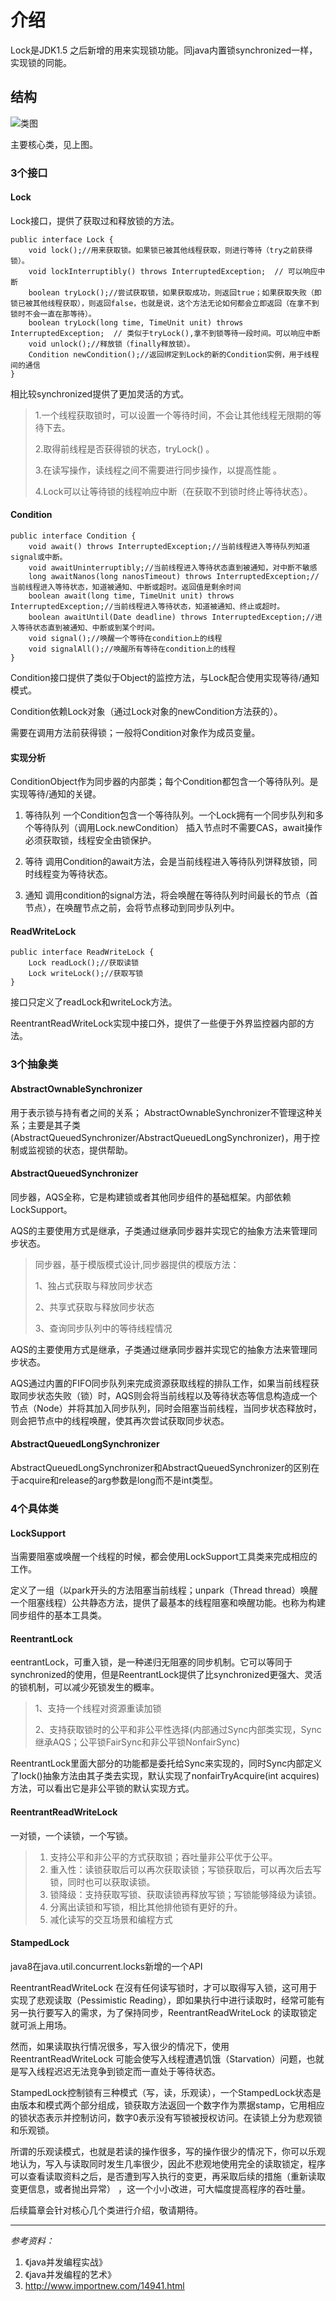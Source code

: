 # 介绍
Lock是JDK1.5 之后新增的用来实现锁功能。同java内置锁synchronized一样，实现锁的同能。

## 结构
![类图](https://github.com/alanzhang211/learning-note/raw/master/img/Lock.png)

主要核心类，见上图。

### 3个接口
#### Lock
Lock接口，提供了获取过和释放锁的方法。

```
public interface Lock {
    void lock();//用来获取锁。如果锁已被其他线程获取，则进行等待（try之前获得锁）。
    void lockInterruptibly() throws InterruptedException;  // 可以响应中断
    boolean tryLock();//尝试获取锁，如果获取成功，则返回true；如果获取失败（即锁已被其他线程获取），则返回false，也就是说，这个方法无论如何都会立即返回（在拿不到锁时不会一直在那等待）。
    boolean tryLock(long time, TimeUnit unit) throws InterruptedException;  // 类似于tryLock(),拿不到锁等待一段时间。可以响应中断
    void unlock();//释放锁（finally释放锁）。
    Condition newCondition();//返回绑定到Lock的新的Condition实例，用于线程间的通信
}
```
相比较synchronized提供了更加灵活的方式。

> 1.一个线程获取锁时，可以设置一个等待时间，不会让其他线程无限期的等待下去。
>
> 2.取得前线程是否获得锁的状态，tryLock() 。
>
> 3.在读写操作，读线程之间不需要进行同步操作，以提高性能 。
>
> 4.Lock可以让等待锁的线程响应中断（在获取不到锁时终止等待状态）。



#### Condition
```
public interface Condition {
    void await() throws InterruptedException;//当前线程进入等待队列知道signal或中断。
    void awaitUninterruptibly;//当前线程进入等待状态直到被通知，对中断不敏感
    long awaitNanos(long nanosTimeout) throws InterruptedException;//当前线程进入等待状态，知道被通知、中断或超时。返回值是剩余时间
    boolean await(long time, TimeUnit unit) throws InterruptedException;//当前线程进入等待状态，知道被通知、终止或超时。
    boolean awaitUntil(Date deadline) throws InterruptedException;//进入等待状态直到被通知、中断或到某个时间。
    void signal();//唤醒一个等待在condition上的线程
    void signalAll();//唤醒所有等待在condition上的线程
}
```
Condition接口提供了类似于Object的监控方法，与Lock配合使用实现等待/通知模式。

Condition依赖Lock对象（通过Lock对象的newCondition方法获的）。

需要在调用方法前获得锁；一般将Condition对象作为成员变量。

#### 实现分析
ConditionObject作为同步器的内部类；每个Condition都包含一个等待队列。是实现等待/通知的关键。

1. 等待队列
一个Condition包含一个等待队列。一个Lock拥有一个同步队列和多个等待队列（调用Lock.newCondition）
插入节点时不需要CAS，await操作必须获取锁，线程安全由锁保护。

2. 等待
调用Condition的await方法，会是当前线程进入等待队列饼释放锁，同时线程变为等待状态。

3. 通知
调用condition的signal方法，将会唤醒在等待队列时间最长的节点（首节点），在唤醒节点之前，会将节点移动到同步队列中。

#### ReadWriteLock

```
public interface ReadWriteLock {
    Lock readLock();//获取读锁
    Lock writeLock();//获取写锁
}
```
接口只定义了readLock和writeLock方法。

ReentrantReadWriteLock实现中接口外，提供了一些便于外界监控器内部的方法。

### 3个抽象类
#### AbstractOwnableSynchronizer
用于表示锁与持有者之间的关系；
AbstractOwnableSynchronizer不管理这种关系；主要是其子类(AbstractQueuedSynchronizer/AbstractQueuedLongSynchronizer)，用于控制或监视锁的状态，提供帮助。
#### AbstractQueuedSynchronizer
同步器，AQS全称，它是构建锁或者其他同步组件的基础框架。内部依赖LockSupport。

AQS的主要使用方式是继承，子类通过继承同步器并实现它的抽象方法来管理同步状态。

> 同步器，基于模版模式设计,同步器提供的模版方法：
>
> 1、独占式获取与释放同步状态
>
> 2、共享式获取与释放同步状态
>
> 3、查询同步队列中的等待线程情况

AQS的主要使用方式是继承，子类通过继承同步器并实现它的抽象方法来管理同步状态。

AQS通过内置的FIFO同步队列来完成资源获取线程的排队工作，如果当前线程获取同步状态失败（锁）时，AQS则会将当前线程以及等待状态等信息构造成一个节点（Node）并将其加入同步队列，同时会阻塞当前线程，当同步状态释放时，则会把节点中的线程唤醒，使其再次尝试获取同步状态。

#### AbstractQueuedLongSynchronizer
AbstractQueuedLongSynchronizer和AbstractQueuedSynchronizer的区别在于acquire和release的arg参数是long而不是int类型。



### 4个具体类
#### LockSupport
当需要阻塞或唤醒一个线程的时候，都会使用LockSupport工具类来完成相应的工作。

定义了一组（以park开头的方法阻塞当前线程；unpark（Thread thread）唤醒一个阻塞线程）公共静态方法，提供了最基本的线程阻塞和唤醒功能。也称为构建同步组件的基本工具类。


#### ReentrantLock
eentrantLock，可重入锁，是一种递归无阻塞的同步机制。它可以等同于synchronized的使用，但是ReentrantLock提供了比synchronized更强大、灵活的锁机制，可以减少死锁发生的概率。

> 1、支持一个线程对资源重读加锁
>
> 2、支持获取锁时的公平和非公平性选择(内部通过Sync内部类实现，Sync继承AQS；公平锁FairSync和非公平锁NonfairSync)

ReentrantLock里面大部分的功能都是委托给Sync来实现的，同时Sync内部定义了lock()抽象方法由其子类去实现，默认实现了nonfairTryAcquire(int acquires)方法，可以看出它是非公平锁的默认实现方式。


#### ReentrantReadWriteLock
一对锁，一个读锁，一个写锁。


> 1. 支持公平和非公平的方式获取锁；吞吐量非公平优于公平。
> 2. 重入性：读锁获取后可以再次获取读锁；写锁获取后，可以再次后去写锁，同时也可以获取读锁。
> 3. 锁降级：支持获取写锁、获取读锁再释放写锁；写锁能够降级为读锁。
> 4. 分离出读锁和写锁，相比其他排他锁有更好的升。
> 5. 减化读写的交互场景和编程方式

#### StampedLock
java8在java.util.concurrent.locks新增的一个API

ReentrantReadWriteLock 在沒有任何读写锁时，才可以取得写入锁，这可用于实现了悲观读取（Pessimistic Reading），即如果执行中进行读取时，经常可能有另一执行要写入的需求，为了保持同步，ReentrantReadWriteLock 的读取锁定就可派上用场。

然而，如果读取执行情况很多，写入很少的情况下，使用 ReentrantReadWriteLock 可能会使写入线程遭遇饥饿（Starvation）问题，也就是写入线程迟迟无法竞争到锁定而一直处于等待状态。

StampedLock控制锁有三种模式（写，读，乐观读），一个StampedLock状态是由版本和模式两个部分组成，锁获取方法返回一个数字作为票据stamp，它用相应的锁状态表示并控制访问，数字0表示没有写锁被授权访问。在读锁上分为悲观锁和乐观锁。

所谓的乐观读模式，也就是若读的操作很多，写的操作很少的情况下，你可以乐观地认为，写入与读取同时发生几率很少，因此不悲观地使用完全的读取锁定，程序可以查看读取资料之后，是否遭到写入执行的变更，再采取后续的措施（重新读取变更信息，或者抛出异常） ，这一个小小改进，可大幅度提高程序的吞吐量。

后续篇章会针对核心几个类进行介绍，敬请期待。

---
*参考资料：*
1. 《java并发编程实战》
2. 《java并发编程的艺术》
3. http://www.importnew.com/14941.html
